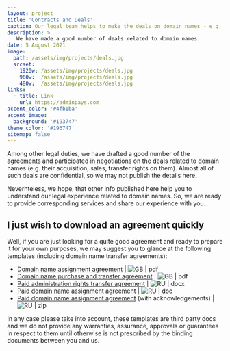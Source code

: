 ```yaml
---
layout: project
title: 'Contracts and Deals'
caption: Our legal team helps to make the deals on domain names - e.g., by drafting the agreements and negotiating the terms.
description: >
   We have made a good number of deals related to domain names. 
date: 5 August 2021
image: 
  path: /assets/img/projects/deals.jpg
  srcset: 
    1920w: /assets/img/projects/deals.jpg
    960w:  /assets/img/projects/deals.jpg
    480w:  /assets/img/projects/deals.jpg
links:
  - title: Link
    url: https://adminpays.com
accent_color: '#4fb1ba'
accent_image:
  background: '#193747'
theme_color: '#193747'
sitemap: false
---
```


Among other legal duties, we have drafted a good number of the agreements and participated in negotiations on the deals related to domain names (e.g. their acquisition, sales, transfer rights on them). Almost all of such deals are confidential, so we may not publish the details here. 

Neverhteless, we hope, that other info published here help you to understand our legal experience related to domain names. So, we are ready to provide corresponding services and share our experience with you. 

## I just wish to download an agreement quickly
Well, if you are just looking for a quite good agreement and ready to prepare it for your own purposes, we may suggest you to glance at the following templates (including domain name transfer agreements):

* [Domain name assignment agreement](https://www.leaplaw.com/pubSearch/preview/domainname_assign.pdf) | ![GB](https://github.com/madebybowtie/FlagKit/raw/master/Assets/PNG/GB.png?raw=true) | pdf
* [Domain name purchase and transfer agreement](https://www.docracy.com/4693/domain-name-transfer-agreement) | ![GB](https://github.com/madebybowtie/FlagKit/raw/master/Assets/PNG/GB.png?raw=true) | pdf
* [Paid administration rights transfer agreement](https://www.iidf.ru/upload/iblock/905/04_dogovor-vozmezdnoy-peredachi-domennogo-imeni.docx) | ![RU](https://github.com/madebybowtie/FlagKit/raw/master/Assets/PNG/RU.png?raw=true) | docx
* [Paid domain name assignment agreement](http://xn----7sbbhef7cpebbpj8b.xn--p1ai/wp-content/uploads/2015/10/%D0%94%D0%BE%D0%B3%D0%BE%D0%B2%D0%BE%D1%80-%D0%BF%D0%B5%D1%80%D0%B5%D0%B4%D0%B0%D1%87%D0%B8-%D0%B4%D0%BE%D0%BC%D0%B5%D0%BD%D0%BD%D0%BE%D0%B3%D0%BE-%D0%B8%D0%BC%D0%B5%D0%BD%D0%B8.doc) | ![RU](https://github.com/madebybowtie/FlagKit/raw/master/Assets/PNG/RU.png?raw=true) | doc
* [Paid domain name assignment agreement](http://reghouse.ru/upload/dogovor_vppadi.zip) (with acknowledgements) | ![RU](https://github.com/madebybowtie/FlagKit/raw/master/Assets/PNG/RU.png?raw=true) | zip

In any case please take into account, these templates are third party docs and we do not provide any warranties, assurance, approvals or guarantees in respect to them until otherwise is not prescribed by the binding documents between you and us.
